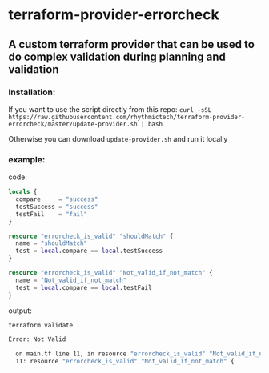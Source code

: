 # terraform-provider-errorcheck
## A custom terraform provider that can be used to do complex validation during planning and validation


### Installation:

If you want to use the script directly from this repo:
`curl -sSL https://raw.githubusercontent.com/rhythmictech/terraform-provider-errorcheck/master/update-provider.sh | bash`

Otherwise you can download `update-provider.sh` and run it locally

### example:
code:
```terraform
locals {
  compare     = "success"
  testSuccess = "success"
  testFail    = "fail"
}

resource "errorcheck_is_valid" "shouldMatch" {
  name = "shouldMatch"
  test = local.compare == local.testSuccess
}

resource "errorcheck_is_valid" "Not_valid_if_not_match" {
  name = "Not_valid_if_not_match"
  test = local.compare == local.testFail
}
```
output:
```bash
terraform validate .

Error: Not Valid

  on main.tf line 11, in resource "errorcheck_is_valid" "Not_valid_if_not_match":
  11: resource "errorcheck_is_valid" "Not_valid_if_not_match" {
```
